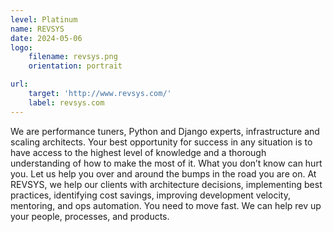 ```yaml
---
level: Platinum
name: REVSYS
date: 2024-05-06
logo:
    filename: revsys.png
    orientation: portrait

url:
    target: 'http://www.revsys.com/'
    label: revsys.com
---
```

We are performance tuners, Python and Django experts, infrastructure and scaling architects. Your best opportunity for success in any situation is to have access to the highest level of knowledge and a thorough understanding of how to make the most of it. What you don’t know can hurt you. Let us help you over and around the bumps in the road you are on. At REVSYS, we help our clients with architecture decisions, implementing best practices, identifying cost savings, improving development velocity, mentoring, and ops automation. You need to move fast. We can help rev up your people, processes, and products.



